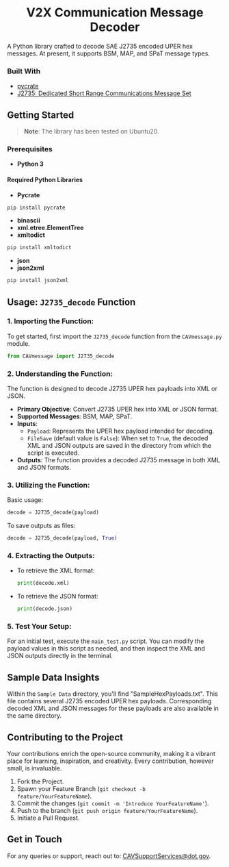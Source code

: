 
<h1 align="center"> V2X Communication Message Decoder </h1>

A Python library crafted to decode SAE J2735 encoded UPER hex messages. At present, it supports BSM, MAP, and SPaT message types.

### Built With

- [pycrate](https://github.com/P1sec/pycrate)
- [J2735: Dedicated Short Range Communications Message Set](https://www.sae.org/standards/content/j2735_201603/)

## Getting Started

> **Note**: The library has been tested on Ubuntu20.

### Prerequisites

- **Python 3**

#### Required Python Libraries

- **Pycrate**
```sh
pip install pycrate 
```
- **binascii**
- **xml.etree.ElementTree**
- **xmltodict**
```sh
pip install xmltodict 
```
- **json**
- **json2xml**
```sh
pip install json2xml 
```

## Usage: `J2735_decode` Function

### 1. **Importing the Function**:
   To get started, first import the `J2735_decode` function from the `CAVmessage.py` module.
   ```python
   from CAVmessage import J2735_decode
   ```

### 2. **Understanding the Function**:
   The function is designed to decode J2735 UPER hex payloads into XML or JSON.

   - **Primary Objective**: Convert J2735 UPER hex into XML or JSON format.
   - **Supported Messages**: BSM, MAP, SPaT.
   - **Inputs**:
     - `Payload`: Represents the UPER hex payload intended for decoding.
     - `FileSave` (default value is `False`): When set to `True`, the decoded XML and JSON outputs are saved in the directory from which the script is executed.
   - **Outputs**: The function provides a decoded J2735 message in both XML and JSON formats.

### 3. **Utilizing the Function**:

   Basic usage:
   ```python
   decode = J2735_decode(payload)
   ```

   To save outputs as files:
   ```python
   decode = J2735_decode(payload, True)
   ```

### 4. **Extracting the Outputs**:
   
   - To retrieve the XML format:
     ```python
     print(decode.xml)
     ```
   - To retrieve the JSON format:
     ```python
     print(decode.json)
     ```

### 5. **Test Your Setup**:

   For an initial test, execute the `main_test.py` script. You can modify the payload values in this script as needed, and then inspect the XML and JSON outputs directly in the terminal.

## Sample Data Insights

Within the `Sample Data` directory, you'll find "SampleHexPayloads.txt". This file contains several J2735 encoded UPER hex payloads. Corresponding decoded XML and JSON messages for these payloads are also available in the same directory.

## Contributing to the Project

Your contributions enrich the open-source community, making it a vibrant place for learning, inspiration, and creativity. Every contribution, however small, is invaluable.

1. Fork the Project.
2. Spawn your Feature Branch (`git checkout -b feature/YourFeatureName`).
3. Commit the changes (`git commit -m 'Introduce YourFeatureName'`).
4. Push to the branch (`git push origin feature/YourFeatureName`).
5. Initiate a Pull Request.

## Get in Touch

For any queries or support, reach out to: [CAVSupportServices@dot.gov](mailto:CAVSupportServices@dot.gov).



